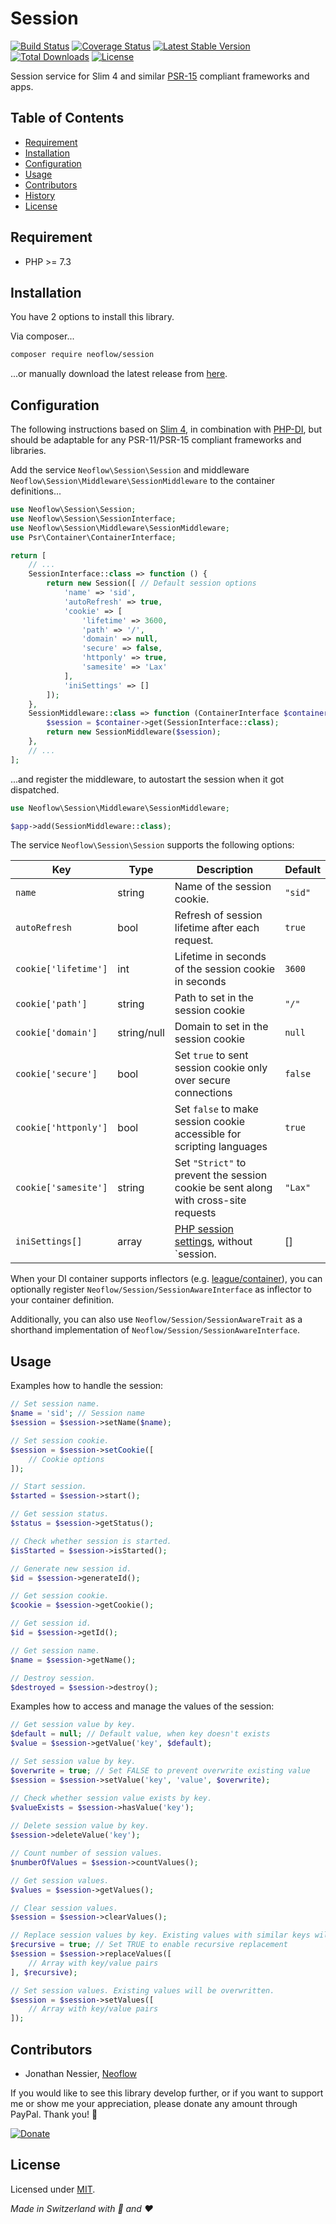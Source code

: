 # Session
[![Build Status](https://travis-ci.org/Neoflow/Session.svg?branch=master&service=github)](https://travis-ci.org/Neoflow/Session)
[![Coverage Status](https://coveralls.io/repos/github/Neoflow/Session/badge.svg?branch=master&service=github)](https://coveralls.io/github/Neoflow/Session?branch=master)
[![Latest Stable Version](https://poser.pugx.org/neoflow/session/v?service=github)](https://packagist.org/packages/neoflow/session)
[![Total Downloads](https://poser.pugx.org/neoflow/session/downloads?service=github)](//packagist.org/packages/neoflow/session)
[![License](https://poser.pugx.org/neoflow/session/license?service=github)](https://packagist.org/packages/neoflow/session)

Session service for Slim 4 and similar [PSR-15](https://www.php-fig.org/psr/psr-15/) compliant frameworks and apps.

## Table of Contents
- [Requirement](#requirement)
- [Installation](#installation)
- [Configuration](#configuration)
- [Usage](#usage)
- [Contributors](#contributors)
- [History](#history)
- [License](#license)

## Requirement
* PHP >= 7.3

## Installation
You have 2 options to install this library.

Via composer...
```bash
composer require neoflow/session
```
...or manually download the latest release from [here](https://github.com/Neoflow/Session/releases/).

## Configuration
The following instructions based on [Slim 4](http://www.slimframework.com), in combination with
 [PHP-DI](https://php-di.org), but should be adaptable for any PSR-11/PSR-15 compliant frameworks and libraries.

Add the service `Neoflow\Session\Session` and middleware `Neoflow\Session\Middleware\SessionMiddleware`
 to the container definitions...
```php
use Neoflow\Session\Session;
use Neoflow\Session\SessionInterface;
use Neoflow\Session\Middleware\SessionMiddleware;
use Psr\Container\ContainerInterface;

return [
    // ...
    SessionInterface::class => function () {
        return new Session([ // Default session options
            'name' => 'sid',
            'autoRefresh' => true,
            'cookie' => [
                'lifetime' => 3600,
                'path' => '/',
                'domain' => null,
                'secure' => false,
                'httponly' => true,
                'samesite' => 'Lax'
            ],
            'iniSettings' => []
        ]);
    },
    SessionMiddleware::class => function (ContainerInterface $container) {
        $session = $container->get(SessionInterface::class);
        return new SessionMiddleware($session);
    },
    // ...
];
```
...and register the middleware, to autostart the session when it got dispatched. 
```php
use Neoflow\Session\Middleware\SessionMiddleware;

$app->add(SessionMiddleware::class);
```

The service `Neoflow\Session\Session` supports the following options:

| Key | Type | Description | Default |
|---|---|---|---|
| `name` | string | Name of the session cookie. | `"sid"` |
| `autoRefresh` | bool | Refresh of session lifetime after each request. | `true` |
| `cookie['lifetime']` | int | Lifetime in seconds of the session cookie in seconds | `3600` |
| `cookie['path']` | string | Path to set in the session cookie | `"/"` |
| `cookie['domain']` | string/null | Domain to set in the session cookie | `null` |
| `cookie['secure']` | bool | Set `true` to sent session cookie only  over secure connections | `false` |
| `cookie['httponly']` | bool | Set `false` to make session cookie accessible for scripting languages | `true` |
| `cookie['samesite']` | string | Set `"Strict"` to prevent the session cookie be sent along with cross-site requests | `"Lax"` |
| `iniSettings[]` | array | [PHP session settings](https://www.php.net/manual/en/session.configuration.php), without `session. | [] |

When your DI container supports inflectors (e.g. [league/container](https://container.thephpleague.com/3.x/inflectors/)),
 you can optionally register `Neoflow/Session/SessionAwareInterface` as inflector to your container definition.

Additionally, you can also use `Neoflow/Session/SessionAwareTrait` as a shorthand implementation of
 `Neoflow/Session/SessionAwareInterface`.

## Usage
Examples how to handle the session:
```php
// Set session name.
$name = 'sid'; // Session name
$session = $session->setName($name);

// Set session cookie.
$session = $session->setCookie([
    // Cookie options
]);

// Start session.
$started = $session->start();

// Get session status.
$status = $session->getStatus();

// Check whether session is started.
$isStarted = $session->isStarted();

// Generate new session id.
$id = $session->generateId();

// Get session cookie.
$cookie = $session->getCookie();

// Get session id.
$id = $session->getId();

// Get session name.
$name = $session->getName();

// Destroy session.
$destroyed = $session->destroy();
```

Examples how to access and manage the values of the session:
```php
// Get session value by key.
$default = null; // Default value, when key doesn't exists
$value = $session->getValue('key', $default);

// Set session value by key.
$overwrite = true; // Set FALSE to prevent overwrite existing value
$session = $session->setValue('key', 'value', $overwrite);

// Check whether session value exists by key.
$valueExists = $session->hasValue('key');
   
// Delete session value by key.
$session->deleteValue('key');

// Count number of session values.
$numberOfValues = $session->countValues();

// Get session values.
$values = $session->getValues();

// Clear session values.
$session = $session->clearValues();

// Replace session values by key. Existing values with similar keys will be overwritten.
$recursive = true; // Set TRUE to enable recursive replacement
$session = $session->replaceValues([
    // Array with key/value pairs
], $recursive);

// Set session values. Existing values will be overwritten.
$session = $session->setValues([
    // Array with key/value pairs
]);
```

## Contributors
* Jonathan Nessier, [Neoflow](https://www.neoflow.ch)

If you would like to see this library develop further, or if you want to support me or show me your appreciation, please
 donate any amount through PayPal. Thank you! :beers:
 
[![Donate](https://img.shields.io/badge/Donate-paypal-blue)](https://www.paypal.me/JonathanNessier)

## License
Licensed under [MIT](LICENSE). 

*Made in Switzerland with :cheese: and :heart:*